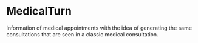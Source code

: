 # MedicalTurn
Information of medical appointments with the idea of generating the same consultations that are seen in a classic medical consultation.

